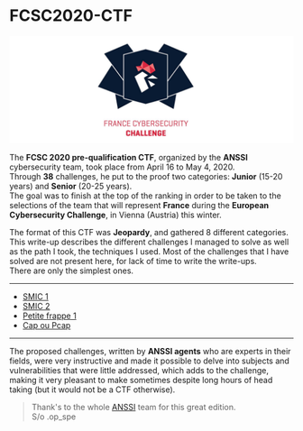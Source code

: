 # FCSC2020-CTF

![fcsc-logo](/images/fcsc-logo.png)

The __FCSC 2020 pre-qualification CTF__, organized by the __ANSSI__ cybersecurity team, took place from April 16 to May 4, 2020.  
Through __38__ challenges, he put to the proof two categories: __Junior__ (15-20 years) and __Senior__ (20-25 years).  
The goal was to finish at the top of the ranking in order to be taken to the selections of the team that will represent __France__ during the __European Cybersecurity Challenge__, in Vienna (Austria) this winter.  

The format of this CTF was __Jeopardy__, and gathered 8 different categories.  
This write-up describes the different challenges I managed to solve as well as the path I took, the techniques I used. Most of the challenges that I have solved are not present here, for lack of time to write the write-ups.  
There are only the simplest ones.  

---

- [SMIC 1](https://github.com/atz-dev/FCSC2020-CTF/blob/master/intro/SMIC-1.md)
- [SMIC 2](https://github.com/atz-dev/FCSC2020-CTF/blob/master/intro/SMIC-2.md)
- [Petite frappe 1](https://github.com/atz-dev/FCSC2020-CTF/blob/master/intro/Petite-frappe-1.md)
- [Cap ou Pcap](https://github.com/atz-dev/FCSC2020-CTF/blob/master/intro/Cap-ou-Pcap.md)

---

The proposed challenges, written by __ANSSI agents__ who are experts in their fields, were very instructive and made it possible to delve into subjects and vulnerabilities that were little addressed, which adds to the challenge, making it very pleasant to make sometimes despite long hours of head taking (but it would not be a CTF otherwise).  

> Thank's to the whole [ANSSI](https://www.ssi.gouv.fr/actualite/participez-au-france-cybersecurity-challenge-fcsc-et-qualifiez-vous-pour-integrer-lequipe-france/) team for this great edition.  
> S/o .op_spe
